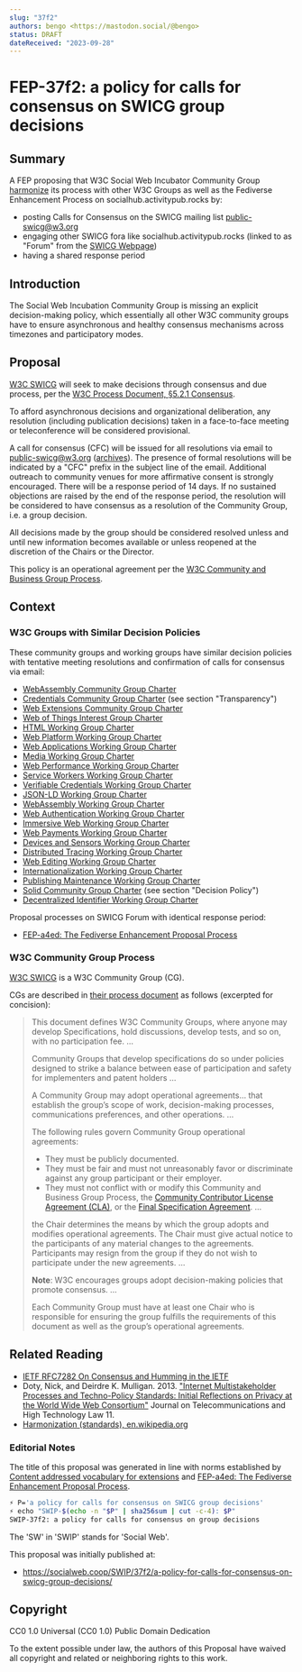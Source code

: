 ```yaml
---
slug: "37f2"
authors: bengo <https://mastodon.social/@bengo>
status: DRAFT
dateReceived: "2023-09-28"
---
```


# FEP-37f2: a policy for calls for consensus on SWICG group decisions

## Summary

A FEP proposing that W3C Social Web Incubator Community Group [harmonize](https://en.wikipedia.org/wiki/Harmonization_(standards)) its process with other W3C Groups as well as the Fediverse Enhancement Process on socialhub.activitypub.rocks by:
* posting Calls for Consensus on the SWICG mailing list public-swicg@w3.org
* engaging other SWICG fora like socialhub.activitypub.rocks (linked to as "Forum" from the [SWICG Webpage](https://www.w3.org/community/socialcg/))
* having a shared response period

## Introduction

The Social Web Incubation Community Group is missing an explicit decision-making policy, which essentially all other W3C community groups have to ensure asynchronous and healthy consensus mechanisms across timezones and participatory modes.

## Proposal

[W3C SWICG](SWICG) will seek to make decisions through consensus and due process, per the [W3C Process Document, §5.2.1 Consensus][w3c-process].

To afford asynchronous decisions and organizational deliberation, any resolution (including publication decisions) taken in a face-to-face meeting or teleconference will be considered provisional.

A call for consensus (CFC) will be issued for all resolutions via email to [public-swicg@w3.org][swicg-list] ([archives][swicg-list-archives]). The presence of formal resolutions will be indicated by a "CFC" prefix in the subject line of the email. Additional outreach to community venues for more affirmative consent is strongly encouraged. There will be a response period of 14 days. If no sustained objections are raised by the end of the response period, the resolution will be considered to have consensus as a resolution of the Community Group, i.e. a group decision.

All decisions made by the group should be considered resolved unless and until new information becomes available or unless reopened at the discretion of the Chairs or the Director.

This policy is an operational agreement per the [W3C Community and Business Group Process][cg-process].

[SWICG]: https://www.w3.org/community/socialcg/
[w3c-process]: https://www.w3.org/2023/Process-20230612/#Consensus
[swicg-list]: mailto:public-swicg@w3.org
[swicg-list-archives]: https://lists.w3.org/Archives/Public/public-swicg/
[cg-process]: https://www.w3.org/community/about/process/

## Context

### W3C Groups with Similar Decision Policies

These community groups and working groups have similar decision policies with tentative meeting resolutions and confirmation of calls for consensus via email:

* [WebAssembly Community Group Charter](https://webassembly.github.io/cg-charter/#decision)
* [Credentials Community Group Charter](https://www.w3.org/community/credentials/charter/) (see section "Transparency")
* [Web Extensions Community Group Charter](https://github.com/w3c/webextensions/blob/main/charter.md#decision-process)
* [Web of Things Interest Group Charter](https://www.w3.org/2021/12/wot-ig-2021.html#decisions)
* [HTML Working Group Charter](https://www.w3.org/2022/06/html-wg-charter.html#decisions)
* [Web Platform Working Group Charter](https://www.w3.org/2017/08/webplatform-charter.html#decisions)
* [Web Applications Working Group Charter](https://www.w3.org/2022/04/webapps-wg-charter.html#decisions)
* [Media Working Group Charter](https://www.w3.org/2023/06/media-wg-charter.html#decisions)
* [Web Performance Working Group Charter](https://www.w3.org/2021/02/webperf.html#decisions)
* [Service Workers Working Group Charter](https://www.w3.org/2023/01/sw-charter.html#decisions)
* [Verifiable Credentials Working Group Charter](https://www.w3.org/2022/06/verifiable-credentials-wg-charter.html#decisions)
* [JSON-LD Working Group Charter](https://www.w3.org/2018/03/jsonld-wg-charter.html#decisions)
* [WebAssembly Working Group Charter](https://www.w3.org/2020/03/webassembly-wg-charter.html#decisions)
* [Web Authentication Working Group Charter](https://www.w3.org/2022/04/webauthn-wg-charter.html#decisions)
* [Immersive Web Working Group Charter](https://www.w3.org/2022/07/immersive-web-wg-charter.html#decisions)
* [Web Payments Working Group Charter](https://www.w3.org/2017/08/webplatform-charter.html#decisions)
* [Devices and Sensors Working Group Charter](https://www.w3.org/2022/11/das-wg-charter.html#decisions)
* [Distributed Tracing Working Group Charter](https://www.w3.org/2023/05/distributed-tracing-wg-charter.html#decisions)
* [Web Editing Working Group Charter](https://www.w3.org/2023/09/webediting-charter-2023.html#decisions)
* [Internationalization Working Group Charter](https://www.w3.org/International/groups/wg/charter.html#decisions)
* [Publishing Maintenance Working Group Charter](https://www.w3.org/2023/06/pmwg-charter.html#decisions)
* [Solid Community Group Charter](https://www.w3.org/community/solid/charter/) (see section "Decision Policy")
* [Decentralized Identifier Working Group Charter](https://www.w3.org/2020/12/did-wg-charter.html#decisions)

Proposal processes on SWICG Forum with identical response period:

* [FEP-a4ed: The Fediverse Enhancement Proposal Process](https://socialhub.activitypub.rocks/t/fep-a4ed-the-fediverse-enhancement-proposal-process/1171/1)

### W3C Community Group Process

[W3C SWICG][SWICG] is a W3C Community Group (CG).

CGs are described in [their process document][cg-process] as follows (excerpted for concision):
> This document defines W3C Community Groups, where anyone may develop Specifications, hold discussions, develop tests, and so on, with no participation fee. …
> 
> Community Groups that develop specifications do so under policies designed to strike a balance between ease of participation and safety for implementers and patent holders …
> 
> A Community Group may adopt operational agreements&hellip; that establish the group’s scope of work, decision-making processes, communications preferences, and other operations. …
> 
> The following rules govern Community Group operational agreements:
> * They must be publicly documented.
> * They must be fair and must not unreasonably favor or discriminate against any group participant or their employer.
> * They must not conflict with or modify this Community and Business Group Process, the [Community Contributor License Agreement (CLA)][w3c-cg-cla], or the [Final Specification Agreement][w3c-cg-fsa]. …
>
> the Chair determines the means by which the group adopts and modifies operational agreements. The Chair must give actual notice to the participants of any material changes to the agreements. Participants may resign from the group if they do not wish to participate under the new agreements. …
>
> **Note**: W3C encourages groups adopt decision-making policies that promote consensus. …
>
> Each Community Group must have at least one Chair who is responsible for ensuring the group fulfills the requirements of this document as well as the group’s operational agreements.

[w3c-cg-cla]: https://www.w3.org/community/about/process/cla/
[w3c-cg-fsa]: https://www.w3.org/community/about/process/final/

## Related Reading

* [IETF RFC7282 On Consensus and Humming in the IETF][rfc7282]
* Doty, Nick, and Deirdre K. Mulligan. 2013. ["Internet Multistakeholder Processes and Techno-Policy Standards: Initial Reflections on Privacy at the World Wide Web Consortium"][doty-mulligan-2013] Journal on Telecommunications and High Technology Law 11.
* [Harmonization (standards), en.wikipedia.org](https://en.wikipedia.org/wiki/Harmonization_(standards))

[rfc7282]: https://datatracker.ietf.org/doc/html/rfc7282
[doty-mulligan-2013]: http://www.jthtl.org/content/articles/V11I1/JTHTLv11i1_MulliganDoty.PDF

### Editorial Notes

The title of this proposal was generated in line with norms established by [Content addressed vocabulary for extensions][content-addressed-extensions] and [FEP-a4ed: The Fediverse Enhancement Proposal Process][FEP-a4ed].

```bash
⚡ P='a policy for calls for consensus on SWICG group decisions'
⚡ echo "SWIP-$(echo -n "$P" | sha256sum | cut -c-4): $P"
SWIP-37f2: a policy for calls for consensus on group decisions
```

The 'SW' in 'SWIP' stands for 'Social Web'.

[content-addressed-extensions]: https://socialhub.activitypub.rocks/t/content-addressed-vocabulary-for-extensions/539/1
[FEP-a4ed]: https://socialhub.activitypub.rocks/t/fep-a4ed-the-fediverse-enhancement-proposal-process/1171#proposal-title-and-identifier-5

This proposal was initially published at:
* https://socialweb.coop/SWIP/37f2/a-policy-for-calls-for-consensus-on-swicg-group-decisions/

## Copyright

CC0 1.0 Universal (CC0 1.0) Public Domain Dedication

To the extent possible under law, the authors of this Proposal have waived all copyright and related or neighboring rights to this work.

